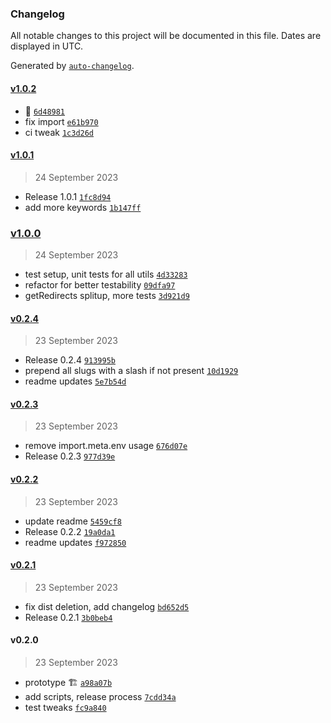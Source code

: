 ### Changelog

All notable changes to this project will be documented in this file. Dates are displayed in UTC.

Generated by [`auto-changelog`](https://github.com/CookPete/auto-changelog).

#### [v1.0.2](https://github.com/kremalicious/astro-redirect-from/compare/v1.0.1...v1.0.2)

- 💯 [`6d48981`](https://github.com/kremalicious/astro-redirect-from/commit/6d4898173a01c13f659ebc85c7ab4e1b09ae20e8)
- fix import [`e61b970`](https://github.com/kremalicious/astro-redirect-from/commit/e61b970fc22bba842b879c2e24fe8180c37fa452)
- ci tweak [`1c3d26d`](https://github.com/kremalicious/astro-redirect-from/commit/1c3d26d552549183735afcffe457300d9eadb5d3)

#### [v1.0.1](https://github.com/kremalicious/astro-redirect-from/compare/v1.0.0...v1.0.1)

> 24 September 2023

- Release 1.0.1 [`1fc8d94`](https://github.com/kremalicious/astro-redirect-from/commit/1fc8d9408461864edb2f50c962fa45e778c8ad2a)
- add more keywords [`1b147ff`](https://github.com/kremalicious/astro-redirect-from/commit/1b147ff277bb0c454797401aa4aad788710f5aae)

### [v1.0.0](https://github.com/kremalicious/astro-redirect-from/compare/v0.2.4...v1.0.0)

> 24 September 2023

- test setup, unit tests for all utils [`4d33283`](https://github.com/kremalicious/astro-redirect-from/commit/4d33283f9f15f7e829409c7b9b23fc02f3178683)
- refactor for better testability [`09dfa97`](https://github.com/kremalicious/astro-redirect-from/commit/09dfa97af9cd220245559f4ce6a5b012c8d99533)
- getRedirects splitup, more tests [`3d921d9`](https://github.com/kremalicious/astro-redirect-from/commit/3d921d93aab44a1f5e51bd4d665806c8db035c2d)

#### [v0.2.4](https://github.com/kremalicious/astro-redirect-from/compare/v0.2.3...v0.2.4)

> 23 September 2023

- Release 0.2.4 [`913995b`](https://github.com/kremalicious/astro-redirect-from/commit/913995ba04f839d2cac266754cf2029900145e25)
- prepend all slugs with a slash if not present [`10d1929`](https://github.com/kremalicious/astro-redirect-from/commit/10d192909c5690d1078f7169d6d05f33d196ac63)
- readme updates [`5e7b54d`](https://github.com/kremalicious/astro-redirect-from/commit/5e7b54d7811884fcd06515a5559b3659ba3c977c)

#### [v0.2.3](https://github.com/kremalicious/astro-redirect-from/compare/v0.2.2...v0.2.3)

> 23 September 2023

- remove import.meta.env usage [`676d07e`](https://github.com/kremalicious/astro-redirect-from/commit/676d07eacb80f7feaea5db1b99d9edf0319db518)
- Release 0.2.3 [`977d39e`](https://github.com/kremalicious/astro-redirect-from/commit/977d39e89733e6c3aab32f6cb69520fbe00c56df)

#### [v0.2.2](https://github.com/kremalicious/astro-redirect-from/compare/v0.2.1...v0.2.2)

> 23 September 2023

- update readme [`5459cf8`](https://github.com/kremalicious/astro-redirect-from/commit/5459cf89482c7b0853370ce92b0d9e1a9991c3b7)
- Release 0.2.2 [`19a0da1`](https://github.com/kremalicious/astro-redirect-from/commit/19a0da1204f1101de787825b685095175800f7e9)
- readme updates [`f972850`](https://github.com/kremalicious/astro-redirect-from/commit/f972850d9e0dda228090b695bd8491509191ac92)

#### [v0.2.1](https://github.com/kremalicious/astro-redirect-from/compare/v0.2.0...v0.2.1)

> 23 September 2023

- fix dist deletion, add changelog [`bd652d5`](https://github.com/kremalicious/astro-redirect-from/commit/bd652d5ef6ae62010c82bc100404a37f5a8068bb)
- Release 0.2.1 [`3b0beb4`](https://github.com/kremalicious/astro-redirect-from/commit/3b0beb47dfb6a99e8d00c1b6c93bc8c3574ad47e)

#### v0.2.0

> 23 September 2023

- prototype 🏗️ [`a98a07b`](https://github.com/kremalicious/astro-redirect-from/commit/a98a07be8c4fe031a911162384c7a2e6578319c4)
- add scripts, release process [`7cdd34a`](https://github.com/kremalicious/astro-redirect-from/commit/7cdd34a8057e4fa8347affc83eb51de8ffecb502)
- test tweaks [`fc9a840`](https://github.com/kremalicious/astro-redirect-from/commit/fc9a840094779b6a13d4481c8645f6f16b27090c)
